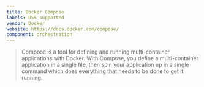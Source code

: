 ```yaml
---
title: Docker Compose
labels: OSS supported
vendor: Docker
website: https://docs.docker.com/compose/
component: orchestration
---
```

> Compose is a tool for defining and running multi-container applications with Docker. With Compose, you define a multi-container application in a single file, then spin your application up in a single command which does everything that needs to be done to get it running.
